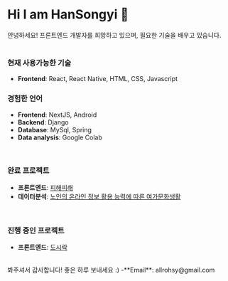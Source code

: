 # Hi I am HanSongyi 👋
안녕하세요! 프론트엔드 개발자를 희망하고 있으며, 필요한 기술을 배우고 있습니다.
<br/>
<br/>

### 현재 사용가능한 기술
- **Frontend**: React, React Native, HTML, CSS, Javascript

### 경험한 언어
- **Frontend**: NextJS, Android
- **Backend**: Django
- **Database**: MySql, Spring
- **Data analysis**: Google Colab
<br/>


### 완료 프로젝트
- **프론트엔드**: [피해피해](https://github.com/hansongy1/Disaster_alert)
- **데이터분석**: [노인의 온라인 정보 활용 능력에 따른 여가문화생활](https://github.com/hansongy1/data-analysis-Project)
<br/>

### 진행 중인 프로젝트
- **프론트엔드**: [도시락](https://github.com/hansongy1/castone-FE
)
<br/>
봐주셔서 감사합니다! 좋은 하루 보내세요 :)
-**Email**: allrohsy@gmail.com
<!--
**hansongy1/hansongy1** is a ✨ _special_ ✨ repository because its `README.md` (this file) appears on your GitHub profile.

Here are some ideas to get you started:

- 🔭 I’m currently working on ...
- 🌱 I’m currently learning ...
- 👯 I’m looking to collaborate on ...
- 🤔 I’m looking for help with ...
- 💬 Ask me about ...
- 📫 How to reach me: ...
- 😄 Pronouns: ...
- ⚡ Fun fact: ...
-->
